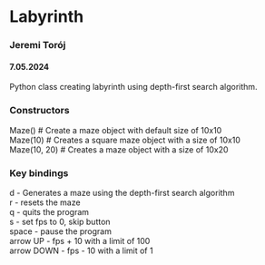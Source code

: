 # Labyrinth
### Jeremi Torój 
#### 7.05.2024

Python class creating labyrinth using depth-first search algorithm.

### Constructors
Maze() # Create a maze object with default size of 10x10   
Maze(10) # Creates a square maze object with a size of 10x10  
Maze(10, 20) # Creates a maze object with a size of 10x20

### Key bindings

d       -  Generates a maze using the depth-first search algorithm  
r       - resets the maze   
q       - quits the program  
s       - set fps to 0, skip button  
space   - pause the program  
arrow UP - fps + 10 with a limit of 100  
arrow DOWN - fps - 10 with a limit of 1  


